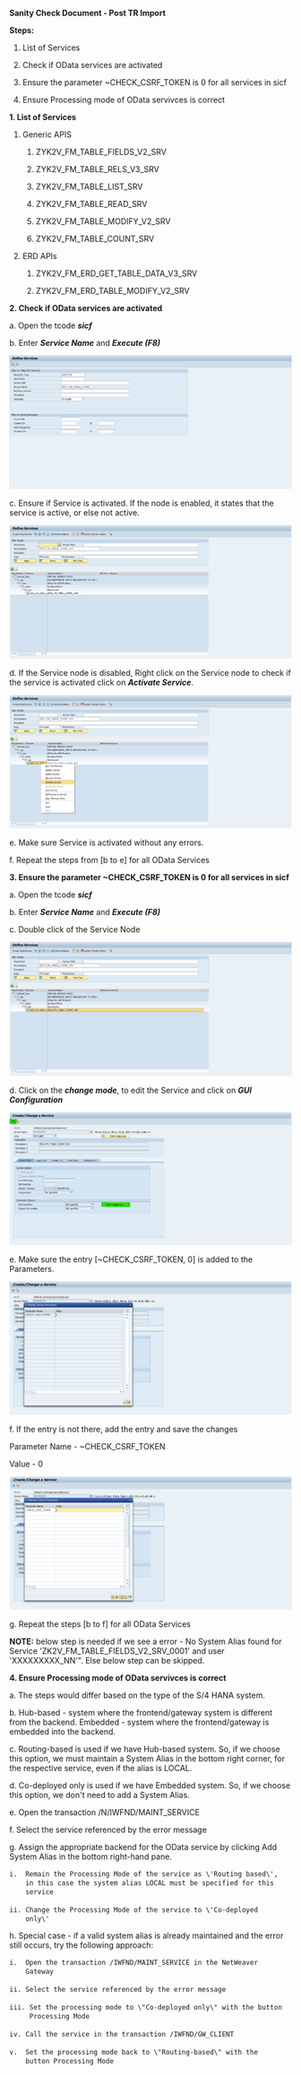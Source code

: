 **Sanity Check Document - Post TR Import**

**Steps:**

1.  List of Services

2.  Check if OData services are activated

3.  Ensure the parameter \~CHECK_CSRF_TOKEN is 0 for all services in
    sicf

4.  Ensure Processing mode of OData servivces is correct

**1. List of Services**

1.  Generic APIS

    1.  ZYK2V_FM_TABLE_FIELDS_V2_SRV

    2.  ZYK2V_FM_TABLE_RELS_V3_SRV

    3.  ZYK2V_FM_TABLE_LIST_SRV

    4.  ZYK2V_FM_TABLE_READ_SRV

    5.  ZYK2V_FM_TABLE_MODIFY_V2_SRV

    6.  ZYK2V_FM_TABLE_COUNT_SRV

2.  ERD APIs

    1.  ZYK2V_FM_ERD_GET_TABLE_DATA_V3_SRV

    2.  ZYK2V_FM_ERD_TABLE_MODIFY_V2_SRV

**2. Check if OData services are activated**

a.  Open the tcode ***sicf***

b.  Enter ***Service Name*** and ***Execute (F8)***

![](media/post-tr-installation/8987c003740b9651d26e72edbf0599066a548f6f.png)

c.  Ensure if Service is activated. If the node is enabled, it states
    that the service is active, or else not active.

![](media/post-tr-installation/ca1c4dd57ea83e66bc89383a86f8a5751d064318.png)

d.  If the Service node is disabled, Right click on the Service node to
    check if the service is activated click on ***Activate Service***.

![](media/post-tr-installation/66c358fbbf89b7ae7c86dc343fe667f15a923599.png)

e.  Make sure Service is activated without any errors.

f.  Repeat the steps from \[b to e\] for all OData Services

**3. Ensure the parameter \~CHECK_CSRF_TOKEN is 0 for all services in
sicf**

a.  Open the tcode ***sicf***

b.  Enter ***Service Name*** and ***Execute (F8)***

c.  Double click of the Service Node

![](media/post-tr-installation/cd0053d3e7ed8b99e8ee0841f4b1862910bb741f.png)

d.  Click on the ***change mode***, to edit the Service and click on
    ***GUI Configuration***

![](media/post-tr-installation/096d715eb2cc33ad146dd9d5316f64c744166873.png)

e.  Make sure the entry \[\~CHECK_CSRF_TOKEN, 0\] is added to the
    Parameters.

![](media/post-tr-installation/47c0761656b6bdb2f75ae0e1747fb68efc11010c.png)

f.  If the entry is not there, add the entry and save the changes

Parameter Name - \~CHECK_CSRF_TOKEN

Value - 0

![](media/post-tr-installation/f4881966c06fec31557ca5c7e93a5d1206cd19c7.png)

g.  Repeat the steps \[b to f\] for all OData Services

**NOTE:** below step is needed if we see a error - No System Alias found
for Service \'ZK2V_FM_TABLE_FIELDS_V2_SRV_0001\' and user
\'XXXXXXXXX_NN'". Else below step can be skipped.

**4. Ensure Processing mode of OData servivces is correct**

a.  The steps would differ based on the type of the S/4 HANA system.

b.  Hub-based - system where the frontend/gateway system is different
    from the backend. Embedded - system where the frontend/gateway is
    embedded into the backend.

c.  Routing-based is used if we have Hub-based system. So, if we choose
    this option, we must maintain a System Alias in the bottom right
    corner, for the respective service, even if the alias is LOCAL.

d.  Co-deployed only is used if we have Embedded system. So, if we
    choose this option, we don\'t need to add a System Alias.

e.  Open the transaction /N/IWFND/MAINT_SERVICE

f.  Select the service referenced by the error message

g.  Assign the appropriate backend for the OData service by clicking Add
    System Alias in the bottom right-hand pane.

    i.  Remain the Processing Mode of the service as \'Routing based\',
        in this case the system alias LOCAL must be specified for this
        service

    ii. Change the Processing Mode of the service to \'Co-deployed
        only\'

h.  Special case - if a valid system alias is already maintained and the
    error still occurs, try the following approach:

    i.  Open the transaction /IWFND/MAINT_SERVICE in the NetWeaver
        Gateway

    ii. Select the service referenced by the error message

    iii. Set the processing mode to \"Co-deployed only\" with the button
         Processing Mode

    iv. Call the service in the transaction /IWFND/GW_CLIENT

    v.  Set the processing mode back to \"Routing-based\" with the
        button Processing Mode
